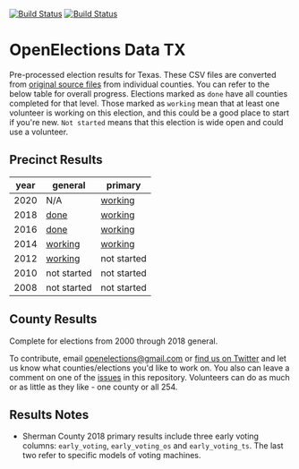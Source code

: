 [![Build Status](https://github.com/openelections/openelections-data-tx/actions/workflows/data_tests.yml/badge.svg?branch=master)](https://github.com/openelections/openelections-data-tx/actions)
[![Build Status](https://github.com/openelections/openelections-data-tx/actions/workflows/format_tests.yml/badge.svg?branch=master)](https://github.com/openelections/openelections-data-tx/actions)

OpenElections Data TX
=====================

Pre-processed election results for Texas. These CSV files are converted from [original source files](https://github.com/openelections/openelections-sources-tx) from individual counties. You can refer to the below table for overall progress. Elections marked as `done` have all counties completed for that level. Those marked as `working` mean that at least one volunteer is working on this election, and this could be a good place to start if you're new. `Not started` means that this election is wide open and could use a volunteer.

## Precinct Results

| year  | general  | primary  |
|---|---|---|
| 2020  | N/A  | [working](https://github.com/openelections/openelections-data-tx/issues/286) |
| 2018  | [done](https://github.com/openelections/openelections-data-tx/blob/master/2018/20181106__tx__general__precinct.csv) | [working](https://github.com/openelections/openelections-data-tx/issues/123)
| 2016  | [done](https://github.com/openelections/openelections-data-tx/blob/master/2016/20161108__tx__general__precinct.csv) |  [working](https://github.com/openelections/openelections-data-tx/issues/12) |
| 2014 |  [working](https://github.com/openelections/openelections-data-tx/issues/11) | [working](https://github.com/openelections/openelections-data-tx/issues/111)  |
| 2012  |   [working](https://github.com/openelections/openelections-data-tx/issues/285) | not started |
| 2010  |  not started | not started |
| 2008  |  not started | not started |

## County Results

Complete for elections from 2000 through 2018 general.

To contribute, email openelections@gmail.com or [find us on Twitter](https://twitter.com/openelex) and let us know what counties/elections you'd like to work on. You also can leave a comment on one of the [issues](https://github.com/openelections/openelections-data-tx/issues) in this repository. Volunteers can do as much or as little as they like - one county or all 254.

## Results Notes

* Sherman County 2018 primary results include three early voting columns: `early_voting`, `early_voting_os` and `early_voting_ts`. The last two refer to specific models of voting machines.
